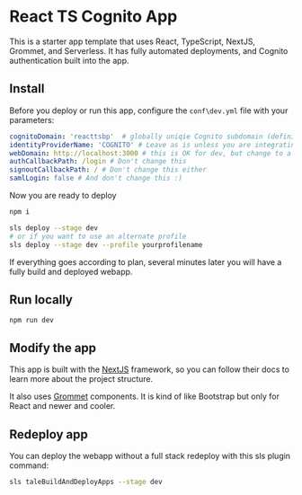 # React TS Cognito App

This is a starter app template that uses React, TypeScript, NextJS, Grommet, and Serverless. It has fully automated deployments, and Cognito authentication built into the app.

## Install

Before you deploy or run this app, configure the `conf\dev.yml` file with your parameters:

```yml
cognitoDomain: 'reacttsbp'  # globally uniqie Cognito subdomain (definitely change this)
identityProviderName: 'COGNITO' # Leave as is unless you are integrating a SAML IDP (you probably aren't)
webDomain: http://localhost:3000 # this is OK for dev, but change to a domain for prod
authCallbackPath: /login # Don't change this
signoutCallbackPath: / # Don't change this either
samlLogin: false # And don't change this :)
```
Now you are ready to deploy

```bash
npm i

sls deploy --stage dev
# or if you want to use an alternate profile
sls deploy --stage dev --profile yourprofilename
```

If everything goes according to plan, several minutes later you will have a fully build and deployed webapp.

## Run locally

```
npm run dev
```

## Modify the app
This app is built with the [NextJS](https://nextjs.org/) framework, so you can follow their docs to learn more about the project structure.

It also uses [Grommet](https://grommet.io) components. It is kind of like Bootstrap but only for React and newer and cooler.

## Redeploy app
You can deploy the webapp without a full stack redeploy with this sls plugin command:
``` bash
sls taleBuildAndDeployApps --stage dev
```
